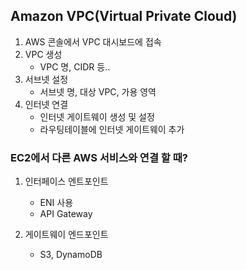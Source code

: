 ## Amazon VPC(Virtual Private Cloud)

1. AWS 콘솔에서 VPC 대시보드에 접속
2. VPC 생성
   - VPC 명, CIDR 등..
3. 서브넷 설정
   - 서브넷 명, 대상 VPC, 가용 영역
4. 인터넷 연결
   - 인터넷 게이트웨이 생성 및 설정
   - 라우팅테이블에 인터넷 게이트웨이 추가



### EC2에서 다른 AWS 서비스와 연결 할 때?

1. 인터페이스 엔트포인트

   - ENI 사용
   - API Gateway

2. 게이트웨이 엔드포인트

   - S3, DynamoDB

   

